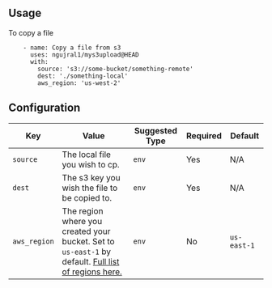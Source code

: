 ## Usage
To copy a file
```
    - name: Copy a file from s3
      uses: ngujral1/mys3upload@HEAD
      with:
        source: 's3://some-bucket/something-remote'
        dest: './something-local'
        aws_region: 'us-west-2'
```


## Configuration

| Key | Value | Suggested Type | Required | Default |
| ------------- | ------------- | ------------- | ------------- | ------------- |
| `source` | The local file you wish to cp. | `env` | Yes | N/A |
| `dest` | The s3 key you wish the file to be copied to. | `env` | Yes | N/A |
| `aws_region` | The region where you created your bucket. Set to `us-east-1` by default. [Full list of regions here.](https://docs.aws.amazon.com/AWSEC2/latest/UserGuide/using-regions-availability-zones.html#concepts-available-regions) | `env` | No | `us-east-1` |
